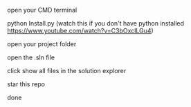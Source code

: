 open your CMD terminal

python Install.py (watch this if you don't have python installed https://www.youtube.com/watch?v=C3bOxcILGu4)

open your project folder

open the .sln file

click show all files in the solution explorer

star this repo


done
